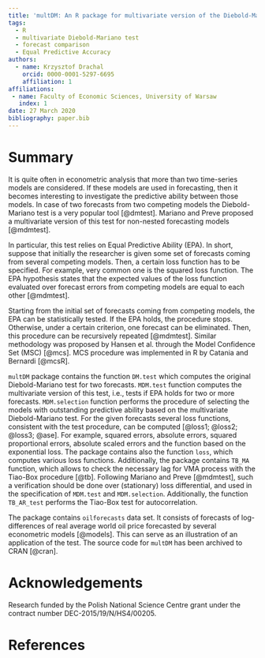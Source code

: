 ```yaml
---
title: 'multDM: An R package for multivariate version of the Diebold-Mariano test'
tags:
  - R
  - multivariate Diebold-Mariano test
  - forecast comparison 
  - Equal Predictive Accuracy
authors:
  - name: Krzysztof Drachal
    orcid: 0000-0001-5297-6695
    affiliation: 1
affiliations:
 - name: Faculty of Economic Sciences, University of Warsaw
   index: 1
date: 27 March 2020
bibliography: paper.bib
---
```


# Summary

It is quite often in econometric analysis that more than two time-series models
are considered. If these models are used in forecasting, then it becomes 
interesting to investigate the predictive ability between those models. In case 
of two forecasts from two competing models the Diebold-Mariano test is a very
popular tool [@dmtest]. Mariano and Preve proposed a multivariate version of 
this test for non-nested forecasting models [@mdmtest]. 

In particular, this test relies on Equal Predictive Ability (EPA). In short, 
suppose that initially the researcher is given some set of forecasts coming 
from several competing models. Then, a certain loss function has to be specified.
For example, very common one is the squared loss function. The EPA hypothesis
states that the expected values of the loss function evaluated over forecast 
errors from competing models are equal to each other [@mdmtest].

Starting from the initial set of forecasts coming from competing models, the EPA 
can be statistically tested. If the EPA holds, the procedure stops. Otherwise, 
under a certain criterion, one forecast can be eliminated. Then, this procedure 
can be recursively repeated [@mdmtest]. Similar methodology was proposed by 
Hansen et al. through the Model Confidence Set (MSC) [@mcs]. MCS procedure was 
implemented in R by Catania and Bernardi [@mcsR].

``multDM`` package contains the function ``DM.test`` which computes the original
Diebold-Mariano test for two forecasts. ``MDM.test`` function computes the 
multivariate version of this test, i.e., tests if EPA holds for two or more 
forecasts. ``MDM.selection`` function performs the procedure of selecting the
models with outstanding predictive ability based on the multivariate 
Diebold-Mariano test. For the given forecasts several loss functions, 
consistent with the test procedure, can be computed [@loss1; @loss2; @loss3; 
@ase]. For example, squared errors, absolute errors, squared proportional errors, 
absolute scaled errors and the function based on the exponential loss. The 
package contains also the function ``loss``, which computes various loss 
functions. Additionally, the package contains ``TB_MA`` function, which
allows to check the necessary lag for VMA process with the Tiao-Box procedure
[@tb]. Following Mariano and Preve [@mdmtest], such a verification should be 
done over (stationary) loss differential, and used in the specification of 
``MDM.test`` and ``MDM.selection``. Additionally, the function ``TB_AR_test``
performs the Tiao-Box test for autocorrelation.

The package contains ``oilforecasts`` data set. It consists of forecasts of 
log-differences of real average world oil price forecasted by several 
econometric models [@models]. This can serve as an illustration of an 
application of the test. The source code for ``multDM`` has been archived to 
CRAN [@cran]. 

# Acknowledgements

Research funded by the Polish National Science Centre grant under the contract
number DEC-2015/19/N/HS4/00205.

# References

